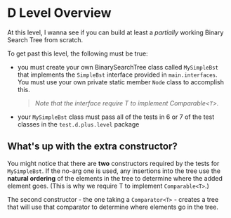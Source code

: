 # D Level Overview

At this level, I wanna see if you can build at least a _partially_ working Binary Search Tree from scratch.

To get past this level, the following must be true:

- you must create your own BinarySearchTree class called `MySimpleBst` that implements the `SimpleBst` interface provided in `main.interfaces`. You must use your own private static member `Node` class to accomplish this.

    > _Note that the interface require T to implement Comparable<`T`>._
    
- your `MySimpleBst` class must pass all of the tests in 6 or 7 of the test classes in the `test.d.plus.level` package

## What's up with the extra constructor?

You might notice that there are **two** constructors required by the tests for `MySimpleBst`. If the no-arg one is used, any insertions into the tree use the **natural ordering** of the elements in the tree to determine where the added element goes. (This is why we require T to implement `Comparable<T>`.)

The second constructor - the one taking a `Comparator<T>` - creates a tree that will use that comparator to determine where elements go in the tree.